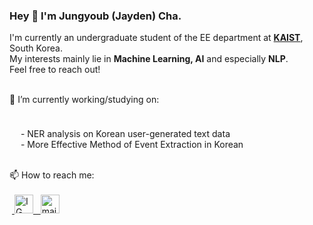 ### Hey 👋 I'm Jungyoub (Jayden) Cha.

<p>

I'm currently an undergraduate student of the EE department at <strong><a href="https://www.kaist.ac.kr/en/">KAIST</a></strong>, South Korea. 
<br>My interests mainly lie in <strong>Machine Learning, AI</strong> and especially <strong>NLP</strong>.
<br>Feel free to reach out! 
</p>

<br>
🔭 I’m currently working/studying on: 
	<p style="margin-bottom:1cm;">
  <p>
         &ensp;&ensp; - NER analysis on Korean user-generated text data
        <br> &ensp;&ensp; - More Effective Method of Event Extraction in Korean
<br>
<br>
</p>
📫 How to reach me: <br><br>
    &nbsp;<a href="https://www.instagram.com/yubb3/">
         <img alt="IG" src="https://user-images.githubusercontent.com/97519387/195398291-11ab8bdc-01af-431d-8604-18329628e1b6.png"
         width=30" height="30"> &nbsp;
    <a href="mailto:jungyoub.cha@kaist.ac.kr">
         <img alt="mail" src="https://user-images.githubusercontent.com/97519387/195399316-09999440-e096-4ef5-a550-5120ae5b1c88.png"
         width=30" height="30">
<br>




<!--

**sunnyc98/sunnyc98** is a ✨ _special_ ✨ repository because its `README.md` (this file) appears on your GitHub profile.

Here are some ideas to get you started:


- 🔭 I’m currently working/studying on:
      - NER analysis on Korean user-generated text data
      - Event Extraction as a modified task of Semantic Role Labeling
- 📫 How to reach me: ...

- 😄 Pronouns: ...
- ⚡ Fun fact: ...
-->
